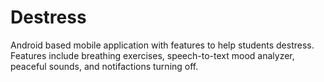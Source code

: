 # Destress

Android based mobile application with features to help students destress. Features include breathing exercises, speech-to-text mood analyzer, peaceful sounds, and notifactions turning off.
